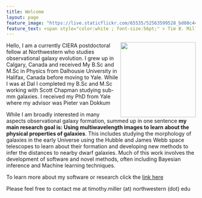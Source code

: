 ```yaml
---
title: Welcome
layout: page
feature_image: "https://live.staticflickr.com/65535/52563599528_bd08c44c57_k.jpg"
feature_text: <span style="color:white ; font-size:56pt;" > Tim B. Miller </span>
---
```


<img src="https://user-images.githubusercontent.com/51385038/100281703-668b2080-2f38-11eb-9020-32b5bcfb96a8.JPG" width="200" align="right">
Hello, I am a currently CIERA postdoctoral fellow at Northwestern who studies observational galaxy evolution. I grew up in Calgary, Canada and received My B.Sc and M.Sc in Physics from Dalhousie University in Halifax, Canada before moving to Yale. While I was at Dal I completed my B.Sc and M.Sc working with Scott Chapman studying sub-mm galaxies. I received my PhD from Yale where my advisor was Pieter van Dokkum

While I am broadly interested in many aspects observational galaxy formation, summed up in one sentence **my main research goal is: Using multiwavelength images to learn about the physical properties of galaxies**. This includes studying the morphology of galaxies in the early Universe using the Hubble and James Webb space telescopes to learn about their formation and developing new methods to infer the distances to nearby dwarf galaxies. Much of this work involves the development of software and novel methods, often including Bayesian inference and Machine learning techniques. 

To learn more about my software or research click the [link here](/research)

Please feel free to contact me at timothy.miller (at) northwestern (dot) edu
